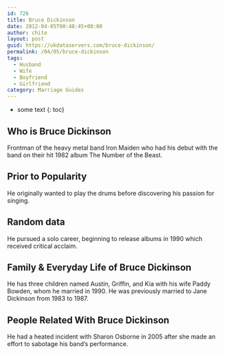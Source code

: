 ```yaml
---
id: 726
title: Bruce Dickinson
date: 2012-04-05T00:48:45+00:00
author: chito
layout: post
guid: https://ukdataservers.com/bruce-dickinson/
permalink: /04/05/bruce-dickinson
tags:
  - Husband
  - Wife
  - Boyfriend
  - Girlfriend
category: Marriage Guides
---
```


* some text
{: toc}


## Who is  Bruce Dickinson
                  
                  
                  
Frontman of the heavy metal band Iron Maiden who had his debut with the band on their hit 1982 album The Number of the Beast.
                  
                
                
                
## Prior to Popularity 
                  
                  
                  
He originally wanted to play the drums before discovering his passion for singing.
                  
                
                
                
## Random data 
                  
                  
                  
He pursued a solo career, beginning to release albums in 1990 which received critical acclaim.
                  
                
                
                
## Family & Everyday Life of Bruce Dickinson
                  
                  
                  
He has three children named Austin, Griffin, and Kia with his wife Paddy Bowden, whom he married in 1990. He was previously married to Jane Dickinson from 1983 to 1987.
                  
                
                
                
## People Related With  Bruce Dickinson
                  
                  
                  
He had a heated incident with Sharon Osborne in 2005 after she made an effort to sabotage his band&#8217;s performance.
                  
                
              
            
          
          
          
    
    
  
